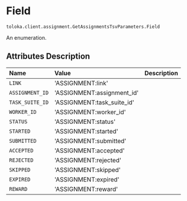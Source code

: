 # Field
`toloka.client.assignment.GetAssignmentsTsvParameters.Field`

An enumeration.

## Attributes Description

| Name | Value | Description |
| :------| :-----------| :----------| 
`LINK`|'ASSIGNMENT:link'|<p></p>
`ASSIGNMENT_ID`|'ASSIGNMENT:assignment_id'|<p></p>
`TASK_SUITE_ID`|'ASSIGNMENT:task_suite_id'|<p></p>
`WORKER_ID`|'ASSIGNMENT:worker_id'|<p></p>
`STATUS`|'ASSIGNMENT:status'|<p></p>
`STARTED`|'ASSIGNMENT:started'|<p></p>
`SUBMITTED`|'ASSIGNMENT:submitted'|<p></p>
`ACCEPTED`|'ASSIGNMENT:accepted'|<p></p>
`REJECTED`|'ASSIGNMENT:rejected'|<p></p>
`SKIPPED`|'ASSIGNMENT:skipped'|<p></p>
`EXPIRED`|'ASSIGNMENT:expired'|<p></p>
`REWARD`|'ASSIGNMENT:reward'|<p></p>

